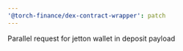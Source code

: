 ```yaml
---
'@torch-finance/dex-contract-wrapper': patch
---
```


Parallel request for jetton wallet in deposit payload
